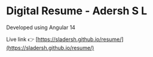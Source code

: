 # Digital Resume - Adersh S L

Developed using Angular 14

Live link 👉 [https://sladersh.github.io/resume/](https://sladersh.github.io/resume/)
